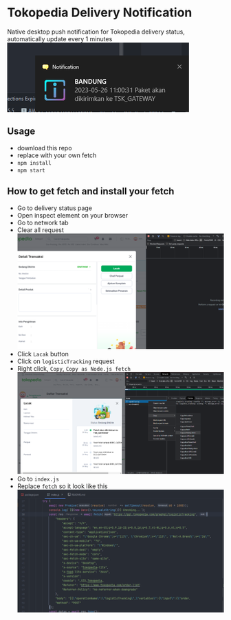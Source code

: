 # Tokopedia Delivery Notification
Native desktop push notification for Tokopedia delivery status, automatically update every 1 minutes
![img.png](img.png)

## Usage
- download this repo
- replace with your own fetch
- `npm install`
- `npm start`

## How to get fetch and install your fetch

- Go to delivery status page
- Open inspect element on your browser
- Go to network tab
- Clear all request
![img_1.png](img_1.png)
- Click `Lacak` button
- Click on `logisticTracking` request
- Right click, `Copy`, `Copy as Node.js fetch`
![img_2.png](img_2.png)
- Go to `index.js` 
- Replace `fetch` so it look like this
![img_3.png](img_3.png)

